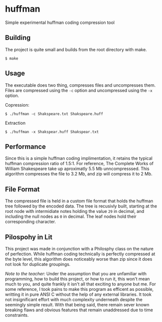 # huffman
 Simple experimental huffman coding compression tool

 ## Building
 The project is quite small and builds from the root directory with make.
 ```
$ make
```

 ## Usage
 The executable does two thing, compresses files and uncompresses them. Files 
 are compressed using the `-c` option and uncompressed using the `-x` option.

 Copression:
 ```
 $ ./huffman -c Shakspeare.txt Shakspeare.huff
 ```

 Extraction
 ```
 $ ./huffman -x Shakspear.huff Shakspear.txt
 ```

 ## Performance
 Since this is a simple huffman coding implimentation, it retains the typical
 huffman compression ratio of 1.5:1. For reference, The Complete Works of William 
 Shakespeare take up aproximatly 5.5 Mb unncompresssed. This algorithm compresses
 the file to 3.2 Mb, and zip will compress it to 2 Mb.

 ## File Format
 The compressed file is held in a custom file format that holds the huffman 
 tree followed by the encoded data. The tree is recusivly built, starting at 
 the root node with intermidiate notes holding the value `29` in decimal, and
 including the null nodes as `0` in decimal. The leaf nodes hold their 
 corresponding character.

 ## Pilospohy in Lit
 This project was made in conjunction with a Philosphy class on the nature of 
 perfection. While huffman coding technically is perfectly compressed at the 
 byte level, this algorithm does noticeably worse than zip since it does not 
 look for duplicate groupings.

 *Note to the teacher:* Under the assumption that you are unfamiliar with 
 programming, how to build this project, or how to run it, this won't mean 
 much to you, and quite frankly it isn't all that exciting to anyone but me. 
 For some reference, I took pains to make this program as efficent as possible,
 writting it in pure ANSI C without the help of any external libraries. It 
 took not insignificant effort with much complexity underneath despite the 
 seemingly simple result. With that being said, there remain sever known breaking
 flaws and obvious features that remain unaddressed due to time constraints. 
